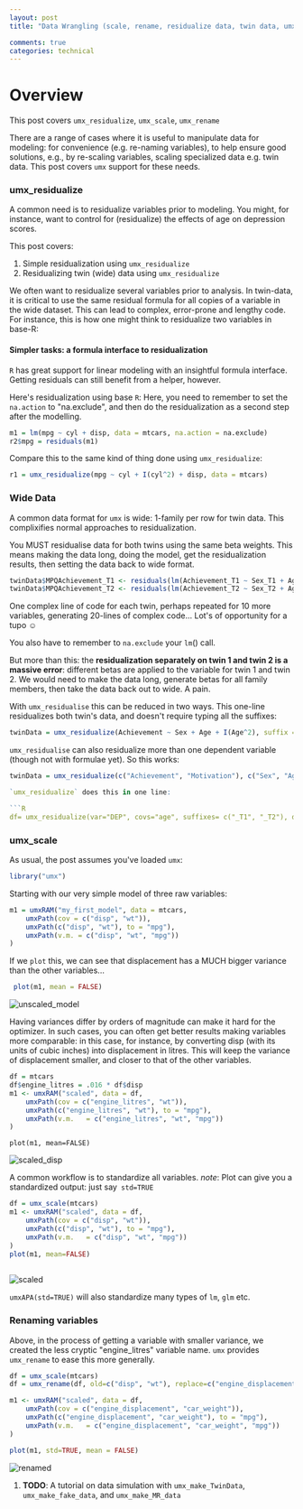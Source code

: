 ```yaml
---
layout: post
title: "Data Wrangling (scale, rename, residualize data, twin data, umxAPA)"

comments: true
categories: technical
---
```


<a name="top"></a>

<a name="overview"></a>
# Overview

This post covers `umx_residualize`, `umx_scale`, `umx_rename`

There are a range of cases where it is useful to manipulate data for modeling: for convenience (e.g. re-naming variables), to help ensure good solutions, e.g., by re-scaling variables, scaling specialized data e.g. twin data. This post covers `umx` support for these needs.


### umx_residualize

A common need is to residualize variables prior to modeling. You might, for instance, want to control for (residualize) the effects of age on depression scores.

This post covers:

1. Simple residualization using `umx_residualize`
2. Residualizing twin (wide) data using `umx_residualize`

We often want to residualize several variables prior to analysis. In twin-data, it is critical to use the same residual formula for all copies of a variable in the wide dataset. This can lead to complex, error-prone and lengthy code. For instance, this is how one might think to residualize two variables in base-R:

#### Simpler tasks: a formula interface to residualization

`R` has great support for linear modeling with an insightful formula interface. Getting residuals can still benefit from a helper, however.

Here's residualization using base `R`:  Here, you need to remember to set the `na.action` to "na.exclude", and then do the residualization as a second step after the modelling.

```R
m1 = lm(mpg ~ cyl + disp, data = mtcars, na.action = na.exclude)
r2$mpg = residuals(m1)
```

Compare this to the same kind of thing done using `umx_residualize`:

```R
r1 = umx_residualize(mpg ~ cyl + I(cyl^2) + disp, data = mtcars)
```


### Wide Data

A common data format for `umx` is wide: 1-family per row for twin data. This complixifies normal approaches to residualization.

You MUST residualise data for both twins using the same beta weights. This means making the data long, doing the model, get the residualization results, then setting the data back to wide format.

```R
twinData$MPQAchievement_T1 <- residuals(lm(Achievement_T1 ~ Sex_T1 + Age_T1 + I(Age_T1^2), data = twinData, na.action = na.exclude))                                                    
twinData$MPQAchievement_T2 <- residuals(lm(Achievement_T2 ~ Sex_T2 + Age_T2 + I(Age_T2^2), data = twinData, na.action = na.exclude))
```

One complex line of code for each twin, perhaps repeated for 10 more variables, generating 20-lines of complex code&hellip; Lot&#x27;s of opportunity for a tupo &#x263A; 

You also have to remember to `na.exclude` your `lm`() call.

But more than this: the **residualization separately on twin 1 and twin 2 is a massive error**: different betas are applied to the variable for twin 1 and twin 2. We would need to make the data long, generate betas for all family members, then take the data back out to wide. A pain.

With `umx_residualise` this can be reduced in two ways. This one-line residualizes both twin's data, and doesn't require typing all the suffixes:

```r
twinData = umx_residualize(Achievement ~ Sex + Age + I(Age^2), suffix = "_T", data = twinData)
```

`umx_residualise` can also residualize more than one dependent variable (though not with formulae yet). So this works:

```r
twinData = umx_residualize(c("Achievement", "Motivation"), c("Sex", "Age"), suffix = "_T", data = twinData)

`umx_residualize` does this in one line:

```R
df= umx_residualize(var="DEP", covs="age", suffixes= c("_T1", "_T2"), data=df)
```

### umx_scale

As usual, the post assumes you've loaded `umx`:

```r
library("umx")
```

Starting with our very simple model of three raw variables:

```R
m1 = umxRAM("my_first_model", data = mtcars,
	umxPath(cov = c("disp", "wt")),
	umxPath(c("disp", "wt"), to = "mpg"),
	umxPath(v.m. = c("disp", "wt", "mpg"))
)
```

If we `plot` this, we can see that displacement has a MUCH bigger variance than the other variables...

```R
 plot(m1, mean = FALSE)
```
 
![unscaled_model](/media/1_make_a_model/unscaled_model.png "unscaled model of three variables")

Having variances differ by orders of magnitude can make it hard for the optimizer. In such cases, you can often get better results making variables more comparable: in this case, for instance, by converting disp  (with its units of cubic inches) into displacement in litres. This will keep the variance of displacement smaller, and closer to that of the other variables.

```R
df = mtcars
df$engine_litres = .016 * df$disp
m1 <- umxRAM("scaled", data = df,
	umxPath(cov = c("engine_litres", "wt")),
	umxPath(c("engine_litres", "wt"), to = "mpg"),
	umxPath(v.m.   = c("engine_litres", "wt", "mpg"))
)
```

 `plot(m1, mean=FALSE)`
 
![scaled_disp](/media/1_make_a_model/scaled_disp.png "disp in litres")


A common workflow is to standardize all variables. *note*: Plot can give you a standardized output: just say` std=TRUE`

```R
df = umx_scale(mtcars)
m1 <- umxRAM("scaled", data = df,
	umxPath(cov = c("disp", "wt")),
	umxPath(c("disp", "wt"), to = "mpg"),
	umxPath(v.m.   = c("disp", "wt", "mpg"))
)
plot(m1, mean=FALSE)
 
```

![scaled](/media/1_make_a_model/scaled.png "All scaled")

`umxAPA(std=TRUE)` will also standardize many types of `lm`, `glm` etc.

### Renaming variables

Above, in the process of getting a variable with smaller variance, we created the less cryptic "engine_litres" variable name. `umx` provides `umx_rename` to ease this more generally.

```R
df = umx_scale(mtcars)
df = umx_rename(df, old=c("disp", "wt"), replace=c("engine_displacement", "car_weight"))

m1 <- umxRAM("scaled", data = df,
	umxPath(cov = c("engine_displacement", "car_weight")),
	umxPath(c("engine_displacement", "car_weight"), to = "mpg"),
	umxPath(v.m.   = c("engine_displacement", "car_weight", "mpg"))
)

plot(m1, std=TRUE, mean = FALSE)
```

![renamed](/media/1_make_a_model/renamed.png "All renamed")


1. **TODO**: A tutorial on data simulation with `umx_make_TwinData`, `umx_make_fake_data`, and `umx_make_MR_data`

